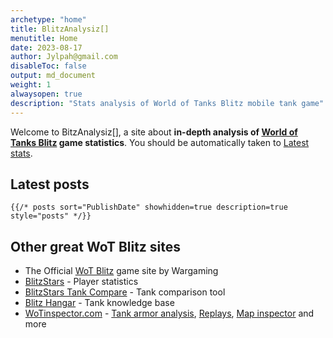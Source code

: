```yaml
---
archetype: "home"
title: BlitzAnalysiz[]
menutitle: Home
date: 2023-08-17
author: Jylpah@gmail.com
disableToc: false
output: md_document
weight: 1
alwaysopen: true
description: "Stats analysis of World of Tanks Blitz mobile tank game"
---
```


Welcome to BitzAnalysiz[], a site about **in-depth analysis of 
[World of Tanks Blitz](https://wotblitz.com) game statistics**. You should be automatically taken to 
[Latest stats](/latest/).


## Latest posts
```
{{/* posts sort="PublishDate" showhidden=true description=true style="posts" */}}
```
## Other great WoT Blitz sites

* The Official [WoT Blitz](https://wotblitz.com) game site by Wargaming
* [BlitzStars](https://blitzstars.com) - Player statistics 
* [BlitzStars Tank Compare](https://tank-compare.blitzstars.com/) - Tank comparison tool 
* [Blitz Hangar](https://blitzhangar.com/) - Tank knowledge base
* [WoTinspector.com](https://wotinspector.com) - [Tank armor analysis](https://armor.wotinspector.com), 
[Replays](https://replays.wotinspector.com/), [Map inspector](https://map.wotinspector.com) and more
